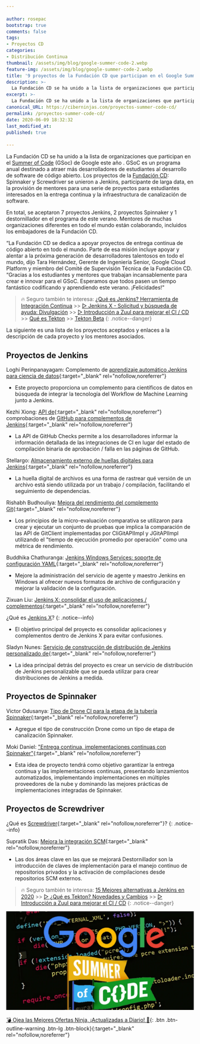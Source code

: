```yaml
---

author: rosepac
bootstrap: true
comments: false
tags:
- Proyectos CD
categories:
- Distribución Continua
thumbnail: /assets/img/blog/google-summer-code-2.webp
feature-img: /assets/img/blog/google-summer-code-2.webp
title: '9 proyectos de la Fundación CD que participan en el Google Summer of Code de este año'
description: >-
  La Fundación CD se ha unido a la lista de organizaciones que participan en el Summer of Code (GSoc) de Google este año. GSoC es un programa anual destinado a atraer a más estudiantes desarrolladores.
excerpt: >-
  La Fundación CD se ha unido a la lista de organizaciones que participan en el Summer of Code (GSoc) de Google este año. GSoC es un programa anual destinado a atraer a más estudiantes desarrolladores.
canonical_URL: https://ciberninjas.com/proyectos-summer-code-cd/
permalink: /proyectos-summer-code-cd/
date: 2020-06-09 18:32:32
last_modified_at: 
published: true

---
```


La Fundación CD se ha unido a la lista de organizaciones que participan en el [Summer of Code](/google-summer-of-code/) (GSoc) de Google este año . GSoC es un programa anual destinado a atraer más desarrolladores de estudiantes al desarrollo de software de código abierto. Los proyectos de la [Fundación CD](/cumbre-cd-nuevos-miembros/): Spinnaker y Screwdriver se unieron a Jenkins, participante de larga data, en la provisión de mentores para una serie de proyectos para estudiantes interesados ​​en la entrega continua y la infraestructura de canalización de software.

En total, se aceptaron 7 proyectos Jenkins, 2 proyectos Spinnaker y 1 destornillador en el programa de este verano. Mentores de muchas organizaciones diferentes en todo el mundo están colaborando, incluidos los embajadores de la Fundación CD.

“La Fundación CD se dedica a apoyar proyectos de entrega continua de código abierto en todo el mundo. Parte de esa misión incluye apoyar y alentar a la próxima generación de desarrolladores talentosos en todo el mundo, dijo Tara Hernández, Gerente de Ingeniería Senior, Google Cloud Platform y miembro del Comité de Supervisión Técnica de la Fundación CD. “Gracias a los estudiantes y mentores que trabajan incansablemente para crear e innovar para el GSoC. Esperamos que todos pasen un tiempo fantástico codificando y aprendiendo este verano. ¡Felicidades!"

> 🔥 Seguro también te interesa: [¿Qué es Jenkins? Herramienta de Integración Continua](https://ciberninjas.com/jenkins/) >> [▷ Jenkins X - Solicitud y búsqueda de ayuda: Divulgación](https://ciberninjas.com/jenkins-x-divulgaci%C3%B3n/) >> [▷ Introducción a Zuul para mejorar el CI / CD](https://ciberninjas.com/introduccion-zuul-open-source/) >> [Qué es Tekton](https://ciberninjas.com/tekton-beta/) >> [Tekton Beta](https://ciberninjas.com/tekton-beta/)
{: .notice--danger}

La siguiente es una lista de los proyectos aceptados y enlaces a la descripción de cada proyecto y los mentores asociados.

## **Proyectos de Jenkins**

Loghi Perinpanayagam: Complemento de [aprendizaje automático Jenkins para ciencia de datos](https://summerofcode.withgoogle.com/projects/#4984907387895808){:target="_blank" rel="nofollow,noreferrer"}

- Este proyecto proporciona un complemento para científicos de datos en búsqueda de integrar la tecnología del Workflow de Machine Learning junto a Jenkins.

Kezhi Xiong: [API de](https://summerofcode.withgoogle.com/projects/#5139745388101632){:target="_blank" rel="nofollow,noreferrer"} comprobaciones de [GitHub para complementos de Jenkins](https://summerofcode.withgoogle.com/projects/#5139745388101632){:target="_blank" rel="nofollow,noreferrer"}

- La API de GitHub Checks permite a los desarrolladores informar la información detallada de las integraciones de CI en lugar del estado de compilación binaria de aprobación / falla en las páginas de GitHub.

Stellargo: [Almacenamiento externo de huellas digitales para Jenkins](https://summerofcode.withgoogle.com/projects/#5558369944862720){:target="_blank" rel="nofollow,noreferrer"}

- La huella digital de archivos es una forma de rastrear qué versión de un archivo está siendo utilizada por un trabajo / compilación, facilitando el seguimiento de dependencias.

Rishabh Budhouliya: [Mejora del rendimiento del complemento Git](https://summerofcode.withgoogle.com/projects/#5948459527438336){:target="_blank" rel="nofollow,noreferrer"}

- Los principios de la micro-evaluación comparativa se utilizaron para crear y ejecutar un conjunto de pruebas que implica la comparación de las API de GitClient implementadas por CliGitAPIImpl y JGitAPIImpl utilizando el "tiempo de ejecución promedio por operación" como una métrica de rendimiento.

Buddhika Chathuranga: [Jenkins Windows Services: soporte de configuración YAML](https://summerofcode.withgoogle.com/projects/#6422528303562752){:target="_blank" rel="nofollow,noreferrer"}

- Mejore la administración del servicio de agente y maestro Jenkins en Windows al ofrecer nuevos formatos de archivo de configuración y mejorar la validación de la configuración.

Zixuan Liu: [Jenkins X: consolidar el uso de aplicaciones / complementos](https://summerofcode.withgoogle.com/projects/#6564184512266240){:target="_blank" rel="nofollow,noreferrer"}

¿Qué es [Jenkins X](https://ciberninjas.com/jenkins-x-divulgaci%C3%B3n/)?
{: .notice--info}

- El objetivo principal del proyecto es consolidar aplicaciones y complementos dentro de Jenkins X para evitar confusiones.

Sladyn Nunes: [Servicio de construcción de distribución de Jenkins personalizado de](https://summerofcode.withgoogle.com/projects/#6628501043544064){:target="_blank" rel="nofollow,noreferrer"}

- La idea principal detrás del proyecto es crear un servicio de distribución de Jenkins personalizable que se pueda utilizar para crear distribuciones de Jenkins a medida.

## **Proyectos de Spinnaker**

Victor Odusanya: [Tipo de Drone CI para la etapa de la tubería Spinnaker](https://summerofcode.withgoogle.com/projects/#5222740111392768){:target="_blank" rel="nofollow,noreferrer"}

- Agregue el tipo de construcción Drone como un tipo de etapa de canalización Spinnaker.

Moki Daniel: ["Entrega continua, implementaciones continuas con Spinnaker"](https://summerofcode.withgoogle.com/projects/#5671640161058816){:target="_blank" rel="nofollow,noreferrer"}

- Esta idea de proyecto tendrá como objetivo garantizar la entrega continua y las implementaciones continuas, presentando lanzamientos automatizados, implementando implementaciones en múltiples proveedores de la nube y dominando las mejores prácticas de implementaciones integradas de Spinnaker.

## **Proyectos de Screwdriver**

¿Qué es [Screwdriver](https://ciberninjas.com/screwdriver-plataforma-escalable-entrega-continua/){:target="_blank" rel="nofollow,noreferrer"}?
{: .notice--info}

Supratik Das: [Mejora la integración SCM](https://summerofcode.withgoogle.com/projects/#6332388868620288){:target="_blank" rel="nofollow,noreferrer"}

- Las dos áreas clave en las que se mejorará Destornillador son la introducción de claves de implementación para el manejo continuo de repositorios privados y la activación de compilaciones desde repositorios SCM externos.

> 🔥 Seguro también te interesa: [15 Mejores alternativas a Jenkins en 2020](https://ciberninjas.com/jenkins-alternativas/) >> [▷ ¿Qué es Tekton? Novedades y Cambios](https://ciberninjas.com/que-es-tekton/) >> [▷ Introducción a Zuul para mejorar el CI / CD](https://ciberninjas.com/introduccion-zuul-open-source/)
{: .notice--danger}

![La Fundación CD se ha unido a la lista de organizaciones que participan en el Summer of Code (GSoc) de Google este año. GSoC es un programa anual destinado a atraer a más estudiantes desarrolladores.](/assets/img/blog/google-summer-code-2.webp "La Fundación CD se ha unido a la lista de organizaciones que participan en el Summer of Code (GSoc) de Google este año. GSoC es un programa anual destinado a atraer a más estudiantes desarrolladores.")

[💣 Ojea las Mejores Ofertas Ninja, ¡Actualizadas a Diario! 🎁](https://www.amazon.es/shop/cibercursos){: .btn .btn-outline-warning .btn-lg .btn-block}{:target="_blank" rel="nofollow,noreferrer"}